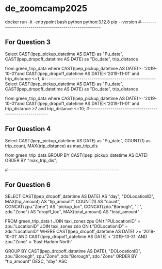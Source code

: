 # de_zoomcamp2025

docker run -it -entrypoint bash python python:3.12.8
pip --version
#---------------------------------------------------------
## For Question 3
Select 
CAST(lpep_pickup_datetime AS DATE) as "Pu_date",
CAST(lpep_dropoff_datetime AS DATE) as "Do_date",
trip_distance

from green_trip_data 
where
CAST(lpep_pickup_datetime AS DATE)>='2019-10-01'and 
CAST(lpep_dropoff_datetime AS DATE)<'2019-11-01' and 
trip_distance <=1;
#---------------------------------------------------------
Select 
CAST(lpep_pickup_datetime AS DATE) as "Pu_date",
CAST(lpep_dropoff_datetime AS DATE) as "Do_date",
trip_distance

from green_trip_data 
where
CAST(lpep_pickup_datetime AS DATE)>='2019-10-01'and 
CAST(lpep_dropoff_datetime AS DATE)<'2019-11-01' and 
trip_distance >7 and 
trip_distance <=10;
#---------------------------------------------------------
## For Question 4
Select 
CAST(lpep_pickup_datetime AS DATE) as "Pu_date",
COUNT(1) as trip_count,
MAX(trip_distance) as max_trip_dis

from green_trip_data 
GROUP BY CAST(lpep_pickup_datetime AS DATE)
ORDER BY "max_trip_dis";

#---------------------------------------------------------
## For Question 6
SELECT
    CAST(lpep_dropoff_datetime AS DATE) AS "day",
    "DOLocationID",
	MAX(tip_amount) AS "tip_amount",
    COUNT(1) AS "count",
	CONCAT(zpu."Zone") AS "pickup_loc",
	CONCAT(zdo."Borough", ' | ', zdo."Zone") AS "dropff_loc",
    MAX(total_amount) AS "total_amount"
    	
FROM 
    green_trip_data t
JOIN
	taxi_zones zpu ON t."PULocationID" = zpu."LocationID"
JOIN
	taxi_zones zdo ON t."DOLocationID" = zdo."LocationID"
WHERE
	CAST(lpep_dropoff_datetime AS DATE) >= '2019-10-01' AND
	CAST(lpep_dropoff_datetime AS DATE) < '2019-10-31' AND
	zpu."Zone" = 'East Harlem North'
	
GROUP BY
    CAST(lpep_dropoff_datetime AS DATE),
	"DOLocationID",
	zpu."Borough",
    zpu."Zone",
	zdo."Borough",
    zdo."Zone"
ORDER BY
	"tip_amount" DESC,
    "day" ASC
